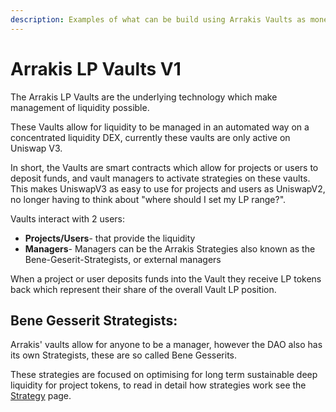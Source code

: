 ```yaml
---
description: Examples of what can be build using Arrakis Vaults as money legos
---
```


# Arrakis LP Vaults V1

The Arrakis LP Vaults are the underlying technology which make management of liquidity possible.

These Vaults allow for liquidity to be managed in an automated way on a concentrated liquidity DEX, currently these vaults are only active on Uniswap V3.

In short, the Vaults are smart contracts which allow for projects or users to deposit funds, and vault managers to activate strategies on these vaults. This makes UniswapV3 as easy to use for projects and users as UniswapV2, no longer having to think about "where should I set my LP range?".

Vaults interact with 2 users:

* **Projects/Users**-  that provide the liquidity
* **Managers**- Managers can be the Arrakis Strategies also known as the Bene-Geserit-Strategists, or external managers

When a project or user deposits funds into the Vault they receive LP tokens back which represent their share of the overall Vault LP position.

## **Bene Gesserit Strategists:**&#x20;

Arrakis' vaults allow for anyone to be a manager, however the DAO also has its own Strategists, these are so called Bene Gesserits.

These strategies are focused on optimising for long term sustainable deep liquidity for project tokens, to read in detail how strategies work see the [Strategy](manager-v1.md) page.
